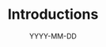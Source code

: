---
title: Introductions
description: Post 1 this is.
date: YYYY-MM-DD
url: /posts/intro
draft: true
featured: false
---